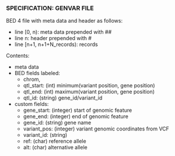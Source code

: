 ### SPECIFICATION: GENVAR FILE

BED 4 file with meta data and header as follows:

* line [0, n): meta data prepended with ##
* line n: header prepended with #
* line [n+1, n+1+N_records): records

Contents:

* meta data
* BED fields labeled:
    - chrom, 
    - qtl_start: (int) minimum(variant position, gene position)
    - qtl_end: (int) maximum(variant position, gene position)
    - qtl_id: (string) gene_id/variant_id
* custom fields:
    - gene_start: (integer) start of genomic feature
    - gene_end: (integer) end of genomic feature
    - gene_id: (string) gene name
    - variant_pos: (integer) variant genomic coordinates from VCF
    - variant_id: (string)
    - ref: (char) reference allele
    - alt: (char) alternative allele
    
